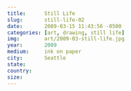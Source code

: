 ```yaml
---
title:  	Still Life
slug:		still-life-02
date:   	2009-03-15 11:43:56 -0500
categories: [art, drawing, still life]
img:		art/2009-03-still-life.jpg
year:		2009
medium:		ink on paper
city:		Seattle
state:
country:
size:
---
```

